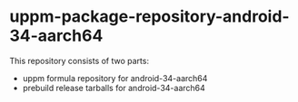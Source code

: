 # uppm-package-repository-android-34-aarch64

This repository consists of two parts:

- uppm formula repository for android-34-aarch64
- prebuild release tarballs for android-34-aarch64
